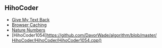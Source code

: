 ## HihoCoder

* [Give My Text Back](https://github.com/DavorWade/algorithm/blob/master/HihoCoder/HihoCoder/GiveMyTextBack.cpp)
* [Browser Caching](https://github.com/DavorWade/algorithm/blob/master/HihoCoder/HihoCoder/BrowserCaching.cpp)
* [Nature Numbers](https://github.com/DavorWade/algorithm/blob/master/HihoCoder/HihoCoder/NatureNumbers.cpp)
* [HihoCoder1054]https://github.com/DavorWade/algorithm/blob/master/HihoCoder/HihoCoder/HihoCoder1054.cpp()
